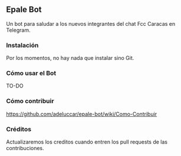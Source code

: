 ## Epale Bot

Un bot para saludar a los nuevos integrantes del chat Fcc Caracas en Telegram.

### Instalación

Por los momentos, no hay nada que instalar sino Git.

### Cómo usar el Bot

TO-DO

### Cómo contribuir

https://github.com/adeluccar/epale-bot/wiki/Como-Contribuir

### Créditos

Actualizaremos los creditos cuando entren los pull requests de las contribuciones.
